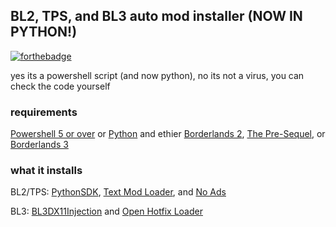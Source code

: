 ## BL2, TPS, and BL3 auto mod installer (NOW IN PYTHON!)
[![forthebadge](https://forthebadge.com/images/badges/made-with-python.svg)](https://forthebadge.com)

yes its a powershell script (and now python),
no its not a virus, you can check the code yourself
### requirements
[Powershell 5 or over](https://learn.microsoft.com/en-us/powershell/scripting/install/installing-powershell-on-windows?view=powershell-7.3)
or [Python](https://www.python.org/downloads/) and ethier [Borderlands 2](https://store.steampowered.com/app/49520/Borderlands_2/), [The Pre-Sequel](https://store.steampowered.com/app/261640/Borderlands_The_PreSequel/), or [Borderlands 3](https://store.steampowered.com/app/397540/Borderlands_3/)

### what it installs
BL2/TPS: [PythonSDK](https://github.com/bl-sdk/bl2-mod-manager), [Text Mod Loader](https://bl-sdk.github.io/mods/TextModLoader/), and [No Ads](https://bl-sdk.github.io/mods/NoAds/)

BL3: [BL3DX11Injection](https://github.com/FromDarkHell/BL3DX11Injection) and [Open Hotfix Loader](https://github.com/apple1417/OpenHotfixLoader)
